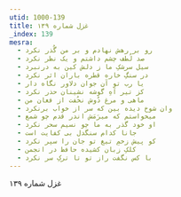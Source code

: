```yaml
---
utid: 1000-139
title: غزل شماره ۱۳۹
_index: 139
mesra:
  - رو بر رهش نهادم و بر من گُذر نکرد
  - صد لُطف چشم داشتم و یک نظر نکرد
  - سیل سرشکِ ما ز دلش کین به درنبرد
  - در سنگِ خاره قطره باران اثر نکرد
  - یا رب تو آن جوان دلاور نگاه دار
  - کز تیر آهِ گوشه نشینان حذر نکرد
  - ماهی و مرغ دُوش نخُفت از فغان من
  - وان شوخ دیده بین که سر از خواب برنکرد
  - میخواستم که میرَمَش اندر قدم چو شمع
  - او خود گذر به ما چو نسیم سحر نکرد
  - جانا کدام سنگدل بی کفایت است
  - کو پیش زخمِ تیغ تو جان را سپر نکرد
  - کلکِ زبان کشیده حافظ در انجمن
  - با کس نگفت راز تو تا ترکِ سر نکرد
---
```

غزل شماره ۱۳۹

